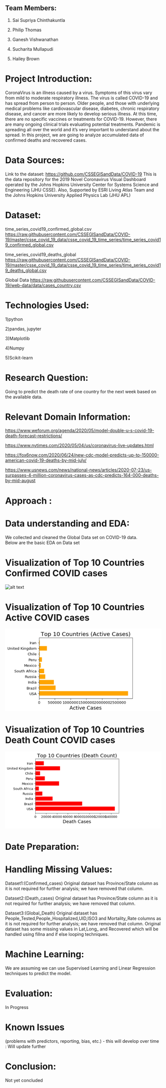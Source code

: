 ## Team Members: 
1. Sai Supriya Chinthakuntla

2. Philip Thomas

3. Ganesh Vishwanathan 

4. Sucharita Mullapudi

5. Hailey Brown

# Project Introduction: 
CoronaVirus is an illness caused by a virus. Symptoms of this virus vary from mild to moderate respiratory illness. The virus is called COVID-19 and has spread from person to person. Older people, and those with underlying medical problems like cardiovascular disease, diabetes, chronic respiratory disease, and cancer are more likely to develop serious illness. At this time, there are no specific vaccines or treatments for COVID-19. However, there are many ongoing clinical trials evaluating potential treatments. Pandemic is spreading all over the world and it’s very important to understand about the spread.
In this project, we are going to analyze accumulated data of confirmed deaths and recovered cases.

# Data Sources:
Link to the dataset: https://github.com/CSSEGISandData/COVID-19
This is the data repository for the 2019 Novel Coronavirus Visual Dashboard operated by the Johns Hopkins University Center for Systems Science and Engineering (JHU CSSE). Also, Supported by ESRI Living Atlas Team and the Johns Hopkins University Applied Physics Lab (JHU APL)

# Dataset:
time_series_covid19_confirmed_global.csv
https://raw.githubusercontent.com/CSSEGISandData/COVID-19/master/csse_covid_19_data/csse_covid_19_time_series/time_series_covid19_confirmed_global.csv

time_series_covid19_deaths_global
https://raw.githubusercontent.com/CSSEGISandData/COVID-19/master/csse_covid_19_data/csse_covid_19_time_series/time_series_covid19_deaths_global.csv

Global Data
https://raw.githubusercontent.com/CSSEGISandData/COVID-19/web-data/data/cases_country.csv

# Technologies Used:

1)python

2)pandas, jupyter

3)Matplotlib

4)Numpy

5)Scikit-learn 

# Research Question: 
Going to predict the death rate of one country for the next week based on the available data.

# Relevant Domain Information:
https://www.weforum.org/agenda/2020/05/model-double-u-s-covid-19-death-forecast-restrictions/

https://www.nytimes.com/2020/05/04/us/coronavirus-live-updates.html

https://fox6now.com/2020/06/24/new-cdc-model-predicts-up-to-150000-american-covid-19-deaths-by-mid-july/

https://www.usnews.com/news/national-news/articles/2020-07-23/us-surpasses-4-million-coronavirus-cases-as-cdc-predicts-164-000-deaths-by-mid-august 

# Approach :
# Data understanding and EDA:

We collected and cleaned the Global Data set on COVID-19 data.  
Below are the basic EDA on Data set
# Visualization of Top 10 Countries Confirmed COVID cases

![alt text](/Images/Confirm.png "Images") 

# Visualization of Top 10 Countries Active COVID cases

![alt text](/Images/Active.png "Images")  

# Visualization of Top 10 Countries Death Count COVID cases
 
![alt text](/Images/death_rate.PNG "Images")  
                       
# Date Preparation: 
# Handling Missing Values:

Dataset1:(Confirmed_cases)
Original dataset has Province/State column as it is not required for further analysis; we have removed that column.

Dataset2:(Death_cases)
Original dataset has Province/State column as it is not required for further analysis; we have removed that column.

Dataset3:(Global_Death)
Original dataset has People_Tested,People_Hospitalized,UID,ISO3 and Mortality_Rate columns as it is not required for further analysis; we have removed that column.
Original dataset has some missing values in Lat,Long_ and Recovered which will be handled using fillna and if else looping techniques.

# Machine Learning: 
We are assuming we can use Supervised Learning and Linear Regression techniques to predict the model. 

# Evaluation: 
In Progress
 
# Known Issues
(problems with predictors, reporting, bias, etc.) - this will develop over time : Will update further
 
# Conclusion: 
Not yet concluded
